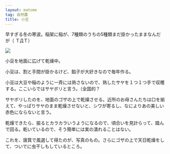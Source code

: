 ```yaml
---
layout: matome
tag: 自然農
title: 小豆
---
```

早すぎる冬の寒波。稲架に稲が、7種類のうちの5種類まだ掛かったままなんだが（ ＴДＴ）

<div class="img-box">
<p><img src="https://c1.staticflickr.com/5/4576/37606770355_a2bd2eedcd.jpg" /></p>
<p>小豆を地面に広げて乾燥中。</p>
</div>
小豆は、割と手間が掛かるけど、餡子が大好きなので毎年作る。

小豆は大豆や稲のように一斉には熟さないので、熟したサヤを１つ１つ手で収穫する。ここいらではサヤボリと言う。（全国的？

サヤボリしたのを、地面のゴザの上で乾燥させる。近所のお母さんたちは口を揃えて、やっぱりサヤのまま乾燥させないと、シワが寄るし、なによりあの美しい赤色にならないと言う。

乾燥できたら、振るとカラカラいうようになるので、頃合いを見計らって、踏んで回る。乾いているので、そう簡単には実の潰れることはない。

これを、唐箕で風選して得たのが、写真のもの。さらにゴザの上で天日乾燥をして、ついでに虫干しもしているところ。
